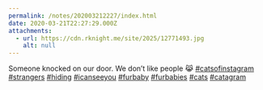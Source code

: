 ```yaml
---
permalink: /notes/202003212227/index.html
date: 2020-03-21T22:27:29.000Z
attachments:
  - url: https://cdn.rknight.me/site/2025/12771493.jpg
    alt: null
---
```


Someone knocked on our door. We don’t like people 😹 <a href="https://pixelfed.social/discover/tags/catsofinstagram?src=hash" title="#catsofinstagram" class="u-url hashtag" rel="external nofollow noopener">#catsofinstagram</a> <a href="https://pixelfed.social/discover/tags/strangers?src=hash" title="#strangers" class="u-url hashtag" rel="external nofollow noopener">#strangers</a> <a href="https://pixelfed.social/discover/tags/hiding?src=hash" title="#hiding" class="u-url hashtag" rel="external nofollow noopener">#hiding</a> <a href="https://pixelfed.social/discover/tags/icanseeyou?src=hash" title="#icanseeyou" class="u-url hashtag" rel="external nofollow noopener">#icanseeyou</a> <a href="https://pixelfed.social/discover/tags/furbaby?src=hash" title="#furbaby" class="u-url hashtag" rel="external nofollow noopener">#furbaby</a> <a href="https://pixelfed.social/discover/tags/furbabies?src=hash" title="#furbabies" class="u-url hashtag" rel="external nofollow noopener">#furbabies</a> <a href="https://pixelfed.social/discover/tags/cats?src=hash" title="#cats" class="u-url hashtag" rel="external nofollow noopener">#cats</a> <a href="https://pixelfed.social/discover/tags/catagram?src=hash" title="#catagram" class="u-url hashtag" rel="external nofollow noopener">#catagram</a>
